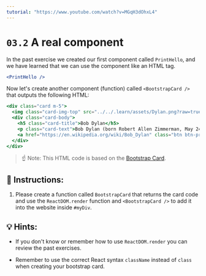 ```yaml
---
tutorial: "https://www.youtube.com/watch?v=MGqH3dOhxL4"
---
```


# `03.2` A real component

In the past exercise we created our first component called `PrintHello`, and we have learned that we can use the component like an HTML tag.

```jsx
<PrintHello />
```

Now let's create another component (function) called `<BootstrapCard />` that outputs the following HTML:

```jsx
<div class="card m-5">
  <img class="card-img-top" src="../../.learn/assets/Dylan.png?raw=true" alt="Card image cap" />
  <div class="card-body">
    <h5 class="card-title">Bob Dylan</h5>
    <p class="card-text">Bob Dylan (born Robert Allen Zimmerman, May 24, 1941) is an American singer/songwriter, author, and artist who has been an influential figure in popular music and culture for more than five decades.</p>
    <a href="https://en.wikipedia.org/wiki/Bob_Dylan" class="btn btn-primary">Go to wikipedia</a>
  </div>
</div>
```

> ☝ Note: This HTML code is based on the [Bootstrap Card](https://getbootstrap.com/docs/4.0/components/card/).

## 📝 Instructions:

1. Please create a function called `BootstrapCard` that returns the card code and use the `ReactDOM.render` function and `<BootstrapCard />` to add it into the website inside `#myDiv`.

## 💡 Hints:

+ If you don't know or remember how to use `ReactDOM.render` you can review the past exercises.

+ Remember to use the correct React syntax `className` instead of `class` when creating your bootstrap card.
